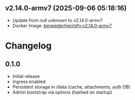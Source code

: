## v2.14.0-armv7 (2025-09-06 05:18:16)
- Update from null
unknown to v2.14.0-armv7
- Docker Image: [binwiederhier/ntfy:v2.14.0-armv7](https://hub.docker.com/r/binwiederhier/ntfy/tags)

# Changelog

## 0.1.0
- Initial release
- Ingress enabled
- Persistent storage in /data (cache, attachments, auth DB)
- Admin bootstrap via options (hashed on startup)
